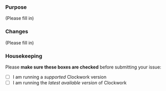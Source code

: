 ### Purpose
(Please fill in)

### Changes
(Please fill in)

### Housekeeping
Please **make sure these boxes are checked** before submitting your issue:
- [ ] I am running a *supported* Clockwork version
- [ ] I am running the *latest available version* of Clockwork

